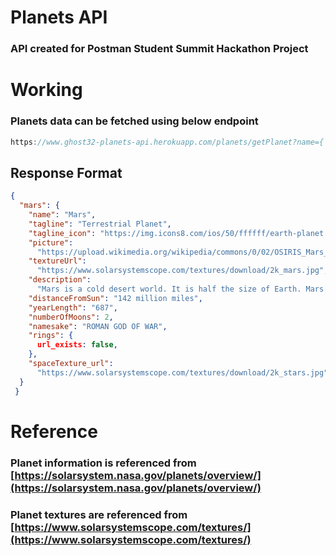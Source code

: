 # Planets API
### API created for Postman Student Summit Hackathon Project

# Working
### Planets data can be fetched using below endpoint

```javascript
https://www.ghost32-planets-api.herokuapp.com/planets/getPlanet?name={ planet name }
```

## Response Format
```json
{
  "mars": {
    "name": "Mars",
    "tagline": "Terrestrial Planet",
    "tagline_icon": "https://img.icons8.com/ios/50/ffffff/earth-planet.png",
    "picture":
      "https://upload.wikimedia.org/wikipedia/commons/0/02/OSIRIS_Mars_true_color.jpg",
    "textureUrl":
      "https://www.solarsystemscope.com/textures/download/2k_mars.jpg",
    "description":
      "Mars is a cold desert world. It is half the size of Earth. Mars is sometimes called the Red Planet. It's red because of rusty iron in the ground. Like Earth, Mars has seasons, polar ice caps, volcanoes, canyons, and weather. It has a very thin atmosphere made of carbon dioxide, nitrogen, and argon. There are signs of ancient floods on Mars, but now water mostly exists in icy dirt and thin clouds. On some Martian hillsides, there is evidence of liquid salty water in the ground.",
    "distanceFromSun": "142 million miles",
    "yearLength": "687",
    "numberOfMoons": 2,
    "namesake": "ROMAN GOD OF WAR",
    "rings": {
      url_exists: false,
    },
    "spaceTexture_url":
      "https://www.solarsystemscope.com/textures/download/2k_stars.jpg",
  }
 }
```

# Reference
### Planet information is referenced from [https://solarsystem.nasa.gov/planets/overview/](https://solarsystem.nasa.gov/planets/overview/)
### Planet textures are referenced from [https://www.solarsystemscope.com/textures/](https://www.solarsystemscope.com/textures/)
